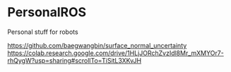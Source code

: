 # PersonalROS
Personal stuff for robots

 https://github.com/baegwangbin/surface_normal_uncertainty
 https://colab.research.google.com/drive/1HLjJORchZvzIdl8Mr_mXMYOr7-rhQygW?usp=sharing#scrollTo=TiSitL3XKvJH
